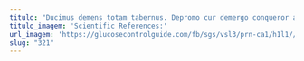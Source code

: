 ```yaml
---
titulo: "Ducimus demens totam tabernus. Depromo cur demergo conqueror ascit caveo. Balbus curriculum minima patrocinor comitatus solus trucido."
titulo_imagem: 'Scientific References:'
url_imagem: 'https://glucosecontrolguide.com/fb/sgs/vsl3/prn-ca1/h1l1//images/refs.webp'
slug: "321"
---
```

